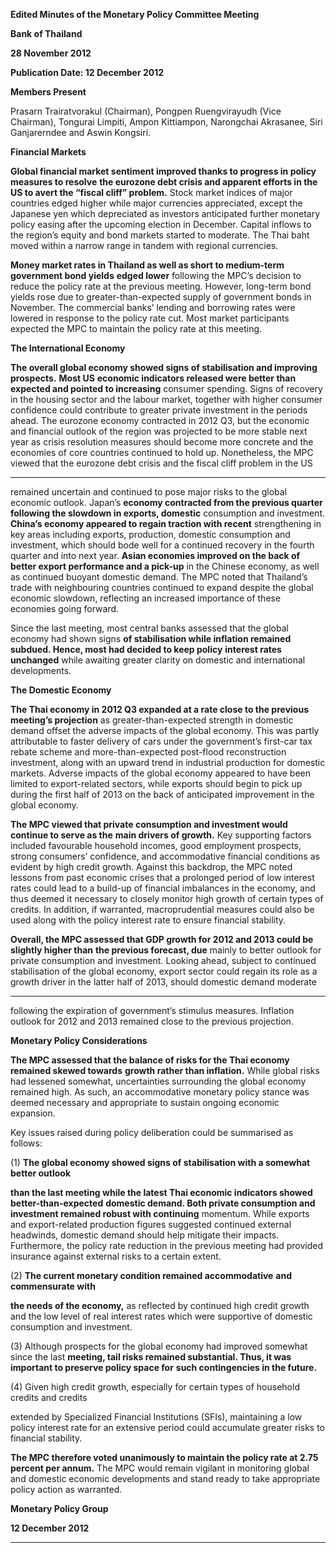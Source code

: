 **Edited Minutes of the Monetary Policy Committee Meeting**

**Bank of Thailand**

**28 November 2012**

**Publication Date: 12 December 2012**

**Members Present**

Prasarn Trairatvorakul (Chairman), Pongpen Ruengvirayudh (Vice Chairman), Tongurai Limpiti,
Ampon Kittiampon, Narongchai Akrasanee, Siri Ganjarerndee and Aswin Kongsiri.

**Financial Markets**

**Global financial market sentiment improved thanks to progress in policy measures to resolve**
**the eurozone debt crisis and apparent efforts in the US to avert the “fiscal cliff” problem.**
Stock market indices of major countries edged higher while major currencies appreciated,
except the Japanese yen which depreciated as investors anticipated further monetary policy
easing after the upcoming election in December. Capital inflows to the region’s equity and bond
markets started to moderate. The Thai baht moved within a narrow range in tandem with
regional currencies.

**Money market rates in Thailand as well as short to medium-term government bond yields**
**edged lower** following the MPC’s decision to reduce the policy rate at the previous meeting.
However, long-term bond yields rose due to greater-than-expected supply of government
bonds in November. The commercial banks’ lending and borrowing rates were lowered in
response to the policy rate cut. Most market participants expected the MPC to maintain the
policy rate at this meeting.

**The International Economy**

**The overall global economy showed signs of stabilisation and improving prospects.**
**Most US** **economic indicators released were better than expected and pointed to increasing**
consumer spending. Signs of recovery in the housing sector and the labour market, together
with higher consumer confidence could contribute to greater private investment in the periods
ahead. The eurozone economy contracted in 2012 Q3, but the economic and financial outlook
of the region was projected to be more stable next year as crisis resolution measures should
become more concrete and the economies of core countries continued to hold up.
Nonetheless, the MPC viewed that the eurozone debt crisis and the fiscal cliff problem in the US


-----

remained uncertain and continued to pose major risks to the global economic outlook. Japan’s
**economy contracted from the previous quarter following the slowdown in exports, domestic**
consumption and investment. **China’s economy appeared to regain traction with recent**
strengthening in key areas including exports, production, domestic consumption and
investment, which should bode well for a continued recovery in the fourth quarter and into
next year. **Asian economies improved on the back of better export performance and a pick-up**
in the Chinese economy, as well as continued buoyant domestic demand. The MPC noted that
Thailand’s trade with neighbouring countries continued to expand despite the global economic
slowdown, reflecting an increased importance of these economies going forward.

Since the last meeting, most central banks assessed that the global economy had shown signs
**of stabilisation while inflation remained subdued. Hence, most had decided to keep policy**
**interest rates unchanged** while awaiting greater clarity on domestic and international
developments.

**The Domestic Economy**

**The Thai economy in 2012 Q3 expanded at a rate close to the previous meeting’s projection**
as greater-than-expected strength in domestic demand offset the adverse impacts of the global
economy. This was partly attributable to faster delivery of cars under the government’s first-car
tax rebate scheme and more-than-expected post-flood reconstruction investment, along with
an upward trend in industrial production for domestic markets. Adverse impacts of the global
economy appeared to have been limited to export-related sectors, while exports should begin
to pick up during the first half of 2013 on the back of anticipated improvement in the global
economy.

**The MPC viewed that private consumption and investment would continue to serve as the**
**main drivers of growth.** Key supporting factors included favourable household incomes,
good employment prospects, strong consumers’ confidence, and accommodative financial
conditions as evident by high credit growth. Against this backdrop, the MPC noted lessons from
past economic crises that a prolonged period of low interest rates could lead to a build-up of
financial imbalances in the economy, and thus deemed it necessary to closely monitor high
growth of certain types of credits. In addition, if warranted, macroprudential measures could
also be used along with the policy interest rate to ensure financial stability.

**Overall, the MPC assessed that GDP growth for 2012 and 2013 could be slightly higher than**
**the previous forecast, due** mainly to better outlook for private consumption and investment.
Looking ahead, subject to continued stabilisation of the global economy, export sector could
regain its role as a growth driver in the latter half of 2013, should domestic demand moderate


-----

following the expiration of government’s stimulus measures. Inflation outlook for 2012 and
2013 remained close to the previous projection.

**Monetary Policy Considerations**

**The MPC assessed that the balance of risks for the Thai economy remained skewed towards**
**growth rather than inflation.** While global risks had lessened somewhat, uncertainties
surrounding the global economy remained high. As such, an accommodative monetary policy
stance was deemed necessary and appropriate to sustain ongoing economic expansion.

Key issues raised during policy deliberation could be summarised as follows:

(1) **The global economy showed signs of stabilisation with a somewhat better outlook**

**than the last meeting while the latest Thai economic indicators showed better-than-expected**
**domestic demand. Both private consumption and investment remained robust with continuing**
momentum. While exports and export-related production figures suggested continued external
headwinds, domestic demand should help mitigate their impacts. Furthermore, the policy rate
reduction in the previous meeting had provided insurance against external risks to a certain
extent.

(2) **The current monetary condition remained accommodative** **and commensurate with**

**the needs of the economy,** as reflected by continued high credit growth and the low level of
real interest rates which were supportive of domestic consumption and investment.

(3)     Although prospects for the global economy had improved somewhat since the last
**meeting, tail risks remained substantial. Thus, it was important to preserve policy space for**
**such contingencies in the future.**

(4) Given high credit growth, especially for certain types of household credits and credits

extended by Specialized Financial Institutions (SFIs), maintaining a low policy interest rate for
an extensive period could accumulate greater risks to financial stability.

**The MPC therefore voted unanimously to maintain the policy rate at 2.75 percent per annum.**
The MPC would remain vigilant in monitoring global and domestic economic developments and
stand ready to take appropriate policy action as warranted.

**Monetary Policy Group**

**12 December 2012**


-----

